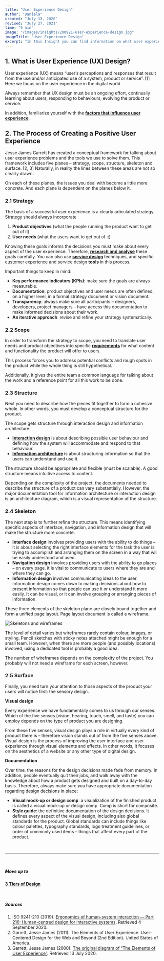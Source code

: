 ```yaml
---
title: "User Experience Design"
author: "Daniela"
created: "July 13, 2020"
revised: "July 27, 2021"
time: "9 min"
image: "/images/insights/200921-user-experience-design.jpg"
imageTitle: "User Experience Design"
excerpt: "In this Insight you can find information on what user experience design is, and the process of creating a positive user experience."
---
```


## 1. What is User Experience (UX) Design?

User experience (UX) means “user’s perceptions and responses that result from the use and/or anticipated use of a system, product or service”. [1] Here we focus on the user experience in the digital world.

Always remember that UX design must be an ongoing effort, continually learning about users, responding to behaviours, evolving the product or service.

In addition, familiarize yourself with the [**factors that influence user experience**](/insights/7-factors-of-user-experience).

## 2. The Process of Creating a Positive User Experience

Jesse James Garrett has created a conceptual framework for talking about user experience problems and the tools we use to solve them. This framework includes five planes – strategy, scope, structure, skeleton and surface. [2, 3] Naturally, in reality the lines between these areas are not so clearly drawn.

On each of these planes, the issues you deal with become a little more concrete. And each plane is dependent on the planes below it.

### 2.1 Strategy

The basis of a successful user experience is a clearly articulated strategy. Strategy should always incorporate

1. **Product objectives** (what the people running the product want to get out of it)
2. **User needs** (what the users want to get out of it)

Knowing these goals informs the decisions you must make about every aspect of the user experience. Therefore, [**research and analyse**](/insights/requirements) these goals carefully. You can also use [**service design**](/insights/service-design) techniques, and specific customer experience and service design [**tools**](/insights/customer-experience-and-service-design-tools) in this process.

Important things to keep in mind:

- **Key performance indicators (KPIs)**: make sure the goals are always measurable.
- **Documentation**: product objectives and user needs are often defined, on a higher level, in a formal strategy document or vision document.
- **Transparency**: always make sure all participants – designers, developers, project managers – have access this documentation to make informed decisions about their work.
- **An iterative approach**: revise and refine your strategy systematically.

### 2.2 Scope

In order to transform the strategy to scope, you need to translate user needs and product objectives into specific [**requirements**](/insights/requirements) for what content and functionality the product will offer to users.

This process forces you to address potential conflicts and rough spots in the product while the whole thing is still hypothetical.

Additionally, it gives the entire team a common language for talking about the work and a reference point for all this work to be done.

### 2.3 Structure

Next you need to describe how the pieces fit together to form a cohesive whole. In other words, you must develop a conceptual structure for the product.

The scope gets structure through interaction design and information architecture:

- [**Interaction design**](/insights/interaction-design) is about describing possible user behaviour and defining how the system will accommodate and respond to that behaviour.
- [**Information architecture**](/insights/information-architecture) is about structuring information so that the users can understand and use it.

The structure should be appropriate and flexible (must be scalable). A good structure means intuitive access to content.

Depending on the complexity of the project, the documents needed to describe the structure of a product can vary substantially. However, the major documentation tool for information architecture or interaction design is an architecture diagram, which is a visual representation of the structure.

### 2.4 Skeleton

The next step is to further refine the structure. This means identifying specific aspects of interface, navigation, and information design that will make the structure more concrete.

- **Interface design** involves providing users with the ability to do things – it is about selecting the right interface elements for the task the user is trying to accomplish and arranging them on the screen in a way that will be easily understood and used.
- **Navigation design** involves providing users with the ability to go places – on every page, it is vital to communicate to users where they are and where they can go.
- **Information design** involves communicating ideas to the user. Information design comes down to making decisions about how to present information so that people can use it or understand it more easily. It can be visual, or it can involve grouping or arranging pieces of information.

These three elements of the skeleton plane are closely bound together and form a unified page layout. Page layout document is called a wireframe.

![Skeletons and wireframes](/images/insights/200907-skeletons-and-wireframes.jpg)

The level of detail varies but wireframes rarely contain colour, images, or styling. Pencil sketches with sticky notes attached might be enough for a small team. However, when there are more people (and possibly locations) involved, using a dedicated tool is probably a good idea.

The number of wireframes depends on the complexity of the project. You probably will not need a wireframe for each screen, however.

### 2.5 Surface

Finally, you need turn your attention to those aspects of the product your users will notice first: the sensory design.

**Visual design**

Every experience we have fundamentally comes to us through our senses. Which of the five senses (vision, hearing, touch, smell, and taste) you can employ depends on the type of product you are designing.

From these five senses, visual design plays a role in virtually every kind of product there is – therefore vision stands out of from the five senses above. Visual design is the process of improving the user interface and user experience through visual elements and effects. In other words, it focuses on the aesthetics of a website or any other type of digital design.

**Documentation**

Over time, the reasons for the design decisions made fade from memory. In addition, people eventually quit their jobs, and walk away with the knowledge about how a product gets designed and built on a day-to-day basis. Therefore, always make sure you have appropriate documentation regarding design decisions in place:

- **Visual mock-up or design comp**: a visualization of the finished product is called a visual mock-up or design comp. Comp is short for composite.
- **Style guide**: the definitive documentation of the design decisions. It defines every aspect of the visual design, including also global standards for the product. Global standards can include things like colour palettes, typography standards, logo treatment guidelines, or order of commonly used items – things that affect every part of the product.

&nbsp;

***
&nbsp;

##### Move up to

[**3 Tiers of Design**](/insights/service-ux-and-ui-design)

&nbsp;

##### Sources

1. ISO 9241-210 (2019). [Ergonomics of human-system interaction — Part 210: Human-centred design for interactive systems](https://www.iso.org/obp/ui/#iso:std:iso:9241:-210:ed-2:v1:en). Retrieved 4 September 2020. 
2. Garrett, Jesse James (2011). The Elements of User Experience: User-Centered Design for the Web and Beyond (2nd Edition). United States of America.
3. Garrett, Jesse James (2000). [The original diagram of “The Elements of User Experience”](http://www.jjg.net/elements/pdf/elements.pdf). Retrieved 13 July 2020. 